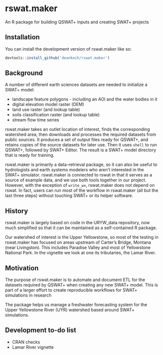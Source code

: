 
<!-- README.md is generated from README.Rmd. Please edit that file -->

# rswat.maker

An R package for building QSWAT+ inputs and creating SWAT+ projects

<!-- badges: start -->
<!-- badges: end -->

## Installation

You can install the development version of rswat.maker like so:

``` r
devtools::install_github('deankoch/rswat.maker')
```

## Background

A number of different earth sciences datasets are needed to initialize a
SWAT+ model:

- landscape feature polygons - including an AOI and the water bodies in
  it
- digital elevation model raster (DEM)
- land use raster (and lookup table)
- soils classification raster (and lookup table)
- stream flow time series

rswat.maker takes an outlet location of interest, finds the
corresponding watershed area, then downloads and processes the required
datasets from public sources. It produces a set of output files ready
for QSWAT+, and retains copies of the source datasets for later use.
Then it uses `shell` to run QSWAT+, followed by SWAT+ Editor. The result
is a SWAT+ model directory that is ready for training.

rswat.maker is primarily a data-retrieval package, so it can also be
useful to hydrologists and earth systems modelers who aren’t interested
in the SWAT+ simulator. rswat.maker is connected to rswat in that it
serves as a source of example data, and we use both tools together in
our project. However, with the exception of `write_wx`, rswat.maker does
not depend on rswat. In fact, users can run most of the workflow in
rswat.maker (all but the last three steps) without touching SWAT+ or its
helper software.

## History

rswat.maker is largely based on code in the URYW_data repository, now
much simplified so that it can be maintained as a self-contained R
package.

Our watershed of interest is the Upper Yellowstone, so most of the
testing in rswat.maker has focused on areas upstream of Carter’s Bridge,
Montana (near Livingston). This includes Paradise Valley and most of
Yellowstone National Park. In the vignette we look at one its
tributaries, the Lamar River.

## Motivation

The purpose of rswat.maker is to automate and document ETL for the
datasets required by QSWAT+ when creating any new SWAT+ model. This is
part of a larger effort to create reproducible workflows for SWAT+
simulations in research

The package helps us manage a freshwater forecasting system for the
Upper Yellowstone River (UYR) watershed based around SWAT+ simulations.

## Development to-do list

- CRAN checks
- Lamar River vignette
